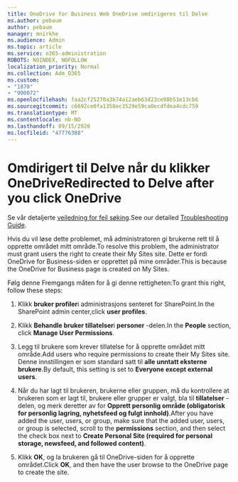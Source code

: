 ```yaml
---
title: OneDrive for Business Web OneDrive omdirigeres til Delve
ms.author: pebaum
author: pebaum
manager: mnirkhe
ms.audience: Admin
ms.topic: article
ms.service: o365-administration
ROBOTS: NOINDEX, NOFOLLOW
localization_priority: Normal
ms.collection: Adm_O365
ms.custom:
- "1870"
- "900072"
ms.openlocfilehash: faa2cf25270a3b74a12aeb63d23ce98b51e13cb6
ms.sourcegitcommit: c6692ce0fa1358ec3529e59ca0ecdfdea4cdc759
ms.translationtype: MT
ms.contentlocale: nb-NO
ms.lasthandoff: 09/15/2020
ms.locfileid: "47776388"
---
```

# <a name="redirected-to-delve-after-you-click-onedrive"></a><span data-ttu-id="61102-102">Omdirigert til Delve når du klikker OneDrive</span><span class="sxs-lookup"><span data-stu-id="61102-102">Redirected to Delve after you click OneDrive</span></span>

<span data-ttu-id="61102-103">Se vår detaljerte [veiledning for feil søking](https://docs.microsoft.com/sharepoint/support/sites/troubleshooting-guide-for-sites-stopped-at-provisioning).</span><span class="sxs-lookup"><span data-stu-id="61102-103">See our detailed [Troubleshooting Guide](https://docs.microsoft.com/sharepoint/support/sites/troubleshooting-guide-for-sites-stopped-at-provisioning).</span></span>

<span data-ttu-id="61102-104">Hvis du vil løse dette problemet, må administratoren gi brukerne rett til å opprette området mitt område.</span><span class="sxs-lookup"><span data-stu-id="61102-104">To resolve this problem, the administrator must grant users the right to create their My Sites site.</span></span> <span data-ttu-id="61102-105">Dette er fordi OneDrive for Business-siden er opprettet på mine områder.</span><span class="sxs-lookup"><span data-stu-id="61102-105">This is because the OneDrive for Business page is created on My Sites.</span></span>

<span data-ttu-id="61102-106">Følg denne Fremgangs måten for å gi denne rettigheten:</span><span class="sxs-lookup"><span data-stu-id="61102-106">To grant this right, follow these steps:</span></span>

1. <span data-ttu-id="61102-107">Klikk **bruker profiler**i administrasjons senteret for SharePoint.</span><span class="sxs-lookup"><span data-stu-id="61102-107">In the SharePoint admin center,click **user profiles**.</span></span>

2. <span data-ttu-id="61102-108">Klikk **Behandle bruker tillatelser**i **personer** -delen.</span><span class="sxs-lookup"><span data-stu-id="61102-108">In the **People** section, click **Manage User Permissions**.</span></span>

3. <span data-ttu-id="61102-109">Legg til brukere som krever tillatelse for å opprette området mitt område.</span><span class="sxs-lookup"><span data-stu-id="61102-109">Add users who require permissions to create their My Sites site.</span></span> <span data-ttu-id="61102-110">Denne innstillingen er som standard satt til **alle unntatt eksterne brukere**.</span><span class="sxs-lookup"><span data-stu-id="61102-110">By default, this setting is set to **Everyone except external users**.</span></span>

4. <span data-ttu-id="61102-111">Når du har lagt til brukeren, brukerne eller gruppen, må du kontrollere at brukeren som er lagt til, brukere eller grupper er valgt, bla til **tillatelser** -delen, og merk deretter av for **Opprett personlig område (obligatorisk for personlig lagring, nyhetsfeed og fulgt innhold)**.</span><span class="sxs-lookup"><span data-stu-id="61102-111">After you have added the user, users, or group, make sure that the added user, users, or group is selected, scroll to the **permissions** section, and then select the check box next to **Create Personal Site (required for personal storage, newsfeed, and followed content)**.</span></span>

5. <span data-ttu-id="61102-112">Klikk **OK**, og la brukeren gå til OneDrive-siden for å opprette området.</span><span class="sxs-lookup"><span data-stu-id="61102-112">Click **OK**, and then have the user browse to the OneDrive page to create the site.</span></span>
